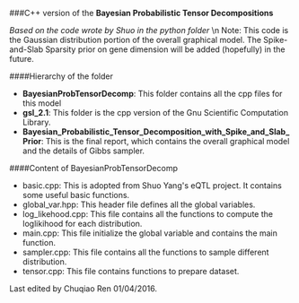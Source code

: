 ###C++ version of the __Bayesian Probabilistic Tensor Decompositions__

_Based on the code wrote by Shuo in the python folder_ \n
Note: This code is the Gaussian distribution portion of the overall graphical model. The Spike-and-Slab Sparsity prior on gene dimension will be added (hopefully) in the future.

####Hierarchy of the folder
- __BayesianProbTensorDecomp__: This folder contains all the cpp files for this model
- __gsl_2.1__: This folder is the cpp version of the Gnu Scientific Computation Library.
- __Bayesian_Probabilistic_Tensor_Decomposition_with_Spike_and_Slab_Prior__: This is the final report, which contains the overall graphical model and the details of Gibbs sampler.

####Content of BayesianProbTensorDecomp
- basic.cpp: This is adopted from Shuo Yang's eQTL project. It contains some useful basic functions.
- global_var.hpp: This header file defines all the global variables.
- log_likehood.cpp: This file contains all the functions to compute the loglikihood for each distribution.
- main.cpp: This file initialize the global variable and contains the main function.
- sampler.cpp: This file contains all the functions to sample different distribution.
- tensor.cpp: This file contains functions to prepare dataset. 


Last edited by Chuqiao Ren 01/04/2016.
